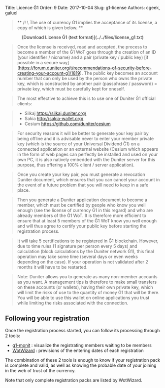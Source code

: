 Title: Licence Ğ1
Order: 9
Date: 2017-10-04
Slug: g1-license
Authors: cgeek, galuel

> ** /! \ The use of currency Ğ1 implies the acceptance of its license, a copy of which is given below. **

<center id = "license_g1"> [Download License Ğ1 (text format)](../../files/license_g1.txt)</center>

[//]: # (BeginLicense)

[//]: # (EndLicense)

> Once the license is received, read and accepted, the process to become a member of the Ğ1 WoT goes through the creation of an ID (your identifier / nicname) and a pair (private key / public key) [if possible in a secure way] (https://forum.duniter.org/t/recommendations-of-security-before-creating-your-account-g1/1819). The public key becomes an account number that can only be used by the person who owns the private key, which is constructed by another pair (passphrase / password) = private key, which must be carefully kept for oneself.

> The most effective to achieve this is to use one of Duniter Ğ1 official clients:

> * Silkaj https://silkaj.duniter.org/
> * Sakia http://sakia-wallet.org/
> * Cesium https://github.com/duniter/cesium

> For security reasons it will be better to generate your key pair by being offline and it is advisable never to enter your member private key (which is the source of your Universal Dividend Ğ1) on a connected application or an external website (Cesium which appears in the form of web pages can perfectly be installed and used on your own PC, it is also natively embedded with the Duniter server for this purpose, thus offering a 100% client / server application).

> Once you create your key pair, you must generate a revocation Duniter document, which ensures that you can cancel your account in the event of a future problem that you will need to keep in a safe place.

> Then you generate a Duniter application document to become a member, which must be certified by people who know you well enough (see the license of currency Ğ1 in this regard) and who are already members of the Ğ1 WoT. It is therefore more efficient to ensure that at least 5 members of the Ğ1 WoT know you well enough and will thus agree to certify your public key before starting the registration process.

> It will take 5 certifications to be registered in Ğ1 blockchain. However, due to time rules (1 signature per person every 5 days) and calculation (block calculations by the Duniter network Ğ1), this final operation may take some time (several days or even weeks depending on the case). If your operation is not validated after 2 months it will have to be restarted.

> Note: Duniter allows you to generate as many non-member accounts as you want. A management tips is therefore to make small transfers on these accounts (or wallets), having their own private key, which will limit the risks of use to the quantity of money Ğ1 that will be there. You will be able to use this wallet on online applications you trust while limiting the risks associated with the connection.

## Following your registration

Once the registration process started, you can follow its processing through 2 tools:

* [g1-monit](https://g1-monit.elois.org/willMembers?lg=fr) : visualize the registrating members waiting to be members
* [WotWizard](https://forum.duniter.org/t/les-previsions-de-wotwizard/3004) : previsions of the entering dates of each registration

The combination of these 2 tools is enough to know if your registration pack is complete and valid, as well as knowing the probable date of your joining in the web of trust of the currency.

Note that only complete registration packs are listed by WotWizard.
